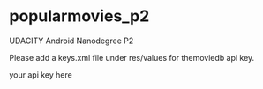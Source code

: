 # popularmovies_p2
UDACITY Android Nanodegree P2

Please add a keys.xml file under res/values for themoviedb api key.

<?xml version="1.0" encoding="utf-8"?>
<resources>
    <string name="themoviedb_api_key">your api key here</string>
</resources>
